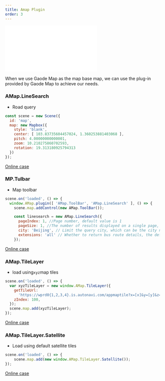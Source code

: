 ```yaml
---
title: Amap Plugin
order: 3
---
```


<embed src="@/docs/api/common/style.md"></embed>

When we use Gaode Map as the map base map, we can use the plug-in provided by Gaode Map to achieve our needs.

### AMap.LineSearch

* Road query

```javascript
const scene = new Scene({
  id: 'map',
  map: new Mapbox({
    style: 'blank',
    center: [ 103.83735604457024, 1.360253881403068 ],
    pitch: 4.00000000000001,
    zoom: 10.210275860702593,
    rotation: 19.313180925794313
  })
});
```

[Online case](/examples/amapplugin/bus#busstop)

### MP.Tulbar

* Map toolbar

```javascript
scene.on('loaded', () => {
  window.AMap.plugin([ 'AMap.ToolBar', 'AMap.LineSearch' ], () => {
    scene.map.addControl(new AMap.ToolBar());

    const linesearch = new AMap.LineSearch({
      pageIndex: 1, //Page number, default value is 1
      pageSize: 1, //The number of results displayed on a single page, the default value is 20, the maximum value is 50
      city: 'Beijing', // Limit the query city, which can be the city name (Chinese/Chinese full spelling), city code, the default value is "National"
      extensions: 'all' // Whether to return bus route details, the default value is "base"
    });
```

[Online case](/examples/amapplugin/bus#busstop)

### AMap.TileLayer

* load using`xyz`map tiles

```javascript
scene.on('loaded', () => {
  var xyzTileLayer = new window.AMap.TileLayer({
    getTileUrl:
      'https://wprd0{1,2,3,4}.is.autonavi.com/appmaptile?x=[x]&y=[y]&z=[z]&size=1&scl=1&style=8&ltype=11',
    zIndex: 100,
  });
  scene.map.add(xyzTileLayer);
});
```

[Online case](/examples/amapplugin/bus#xyztile)

### AMap.TileLayer.Satellite

* Load using default satellite tiles

```javascript
scene.on('loaded', () => {
    scene.map.add(new window.AMap.TileLayer.Satellite());
});
```

[Online case](/examples/amapplugin/bus#satellite)
